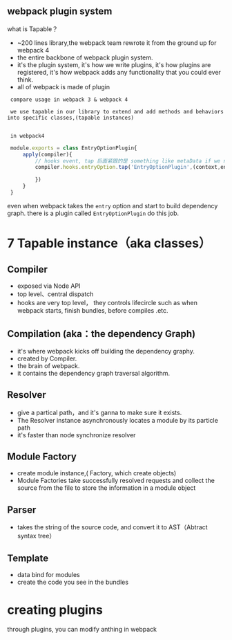 ## webpack plugin system

what is Tapable？

- ~200 lines library,the webpack team rewrote it from the ground up for webpack 4
- the entire backbone of webpack plugin system.
- it's the plugin system, it's how we write plugins, it's how plugins are registered, it's how webpack adds any functionality that you could ever think.
- all of webpack is made of plugin

```
 compare usage in webpack 3 & webpack 4

 we use tapable in our library to extend and add methods and behaviors into specific classes,(tapable instances) 


 in webpack4
```
```js
 module.exports = class EntryOptionPlugin{
     apply(compiler){ 
         // hooks event, tap 后面紧跟的是 something like metaData if we need to know what is hooking into this. 通常都会传入 pluginName 作为参数
         compiler.hooks.entryOption.tap('EntryOptionPlugin',(context,entry)=>{

         })
     }
 }
 ```


 even when webpack takes the `entry` option  and start to build dependency graph. there is a plugin called `EntryOptionPlugin` do this job.
 


 # 7 Tapable instance（aka classes）


 ## Compiler

- exposed via Node API
- top level、central dispatch
- hooks are very top level， they controls lifecircle  such as when webpack starts, finish bundles, before compiles .etc. 


 ## Compilation (aka：the dependency Graph)

 - it's where webpack kicks off building the dependency graphy.
 - created by Compiler.
 - the brain of webpack.
 - it contains the dependency graph traversal algorithm.


 ## Resolver

 - give a partical path，and it's ganna to make sure it exists. 
 - The Resolver instance asynchronously locates a module by its particle path
 - it's faster than node synchronize resolver

## Module Factory

- create module instance,( Factory, which create objects)
- Module Factories take successfully resolved requests and collect the source from the file to store the information in a module object

## Parser

- takes the string of the source code, and convert it to AST（Abtract syntax tree） 


## Template

- data bind for modules
- create the code you see in the bundles


# creating plugins

through plugins, you can modify anthing in webpack
